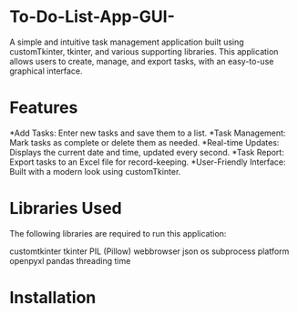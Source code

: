 # To-Do-List-App-GUI-

A simple and intuitive task management application built using customTkinter, tkinter, and various supporting libraries. This application allows users to create, manage, and export tasks, with an easy-to-use graphical interface.

# Features

  *Add Tasks: Enter new tasks and save them to a list.
  *Task Management: Mark tasks as complete or delete them as needed.
  *Real-time Updates: Displays the current date and time, updated every second.
  *Task Report: Export tasks to an Excel file for record-keeping.
  *User-Friendly Interface: Built with a modern look using customTkinter.

# Libraries Used

The following libraries are required to run this application:

customtkinter
tkinter
PIL (Pillow)
webbrowser
json
os
subprocess
platform
openpyxl
pandas
threading
time

# Installation

